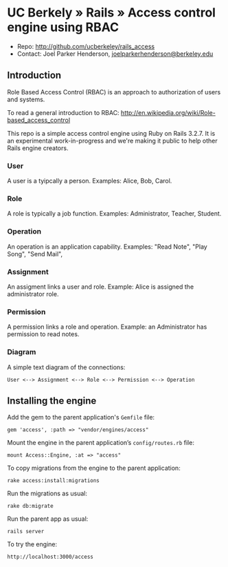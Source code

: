 # UC Berkely » Rails » Access control engine using RBAC

* Repo: <http://github.com/ucberkeley/rails_access>
* Contact: Joel Parker Henderson, <joelparkerhenderson@berkeley.edu>

## Introduction

Role Based Access Control (RBAC) is an approach to authorization of users and systems.

To read a general introduction to RBAC: http://en.wikipedia.org/wiki/Role-based_access_control

This repo is a simple access control engine using Ruby on Rails 3.2.7. It is an experimental work-in-progress and we're making it public to help other Rails engine creators.


### User

A user is a tyipcally a person. Examples: Alice, Bob, Carol.


### Role

A role is typically a job function. Examples: Administrator, Teacher, Student.


### Operation

An operation is an application capability. Examples: "Read Note", "Play Song", "Send Mail",


### Assignment

An assigment links a user and role. Example: Alice is assigned the administrator role.


### Permission

A permission links a role and operation. Example: an Administrator has permission to read notes.


### Diagram

A simple text diagram of the connections:

    User <--> Assignment <--> Role <--> Permission <--> Operation


## Installing the engine


Add the gem to the parent application's <code>Gemfile</code> file:

    gem 'access', :path => "vendor/engines/access"


Mount the engine in the parent application’s <code>config/routes.rb</code> file:

    mount Access::Engine, :at => "access"


To copy migrations from the engine to the parent application:

    rake access:install:migrations


Run the migrations as usual:

    rake db:migrate


Run the parent app as usual:

    rails server


To try the engine:

    http://localhost:3000/access
